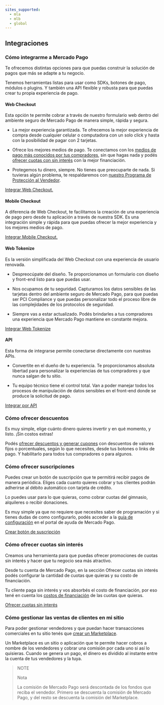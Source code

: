```yaml
---
sites_supported:
  - mla
  - mlb
  - global
---
```


## Integraciones

### Cómo integrarme a Mercado Pago

Te ofrecemos distintas opciones para que puedas construir la solución de pagos que más se adapte a tu negocio.

Tenemos herramientas listas para usar como SDKs, botones de pago, módulos o plugins. Y también una API flexible y robusta para que puedas crear tu propia experiencia de pago.

#### Web Checkout

Esta opción te permite cobrar a través de nuestro formulario web dentro del ambiente seguro de Mercado Pago de manera simple, rápida y segura.

- La mejor experiencia garantizada. Te ofrecemos la mejor experiencia de compra desde cualquier celular o computadora con un solo click y hasta con la posibilidad de pagar con 2 tarjetas.

- Ofrece los mejores medios de pago. Te conectamos con los [medios de pago más conocidos por tus compradores](https://www.mercadopago.com.ar/ayuda/medios-de-pago-vendedores_221), sin que hagas nada y podés [ofrecer cuotas con sin interés](https://www.mercadopago.com.ar/ayuda/cuotas-sin-interes_3299) con la mejor financiación.

- Protegemos tu dinero, siempre. No tienes que preocuparte de nada. Si tuvieras algún problema, te respaldaremos con [nuestro Programa de Protección al Vendedor](https://www.mercadopago.com.ar/ayuda/dinero-seguridad-ventas-arg_3777).

[Integrar Web Checkout.](/guides/payments/web-checkout/introduction.es.md)

#### Mobile Checkout

A diferencia de Web Checkout, te facilitamos la creación de una experiencia de pago pero desde tu aplicación a través de nuestra SDK. Es una integración simple y rápida para que puedas ofrecer la mejor experiencia y los mejores medios de pago.

[Integrar Mobile Checkout.](/guides/payments/mobile-checkout/introduction.es.md)

#### Web Tokenize

Es la versión simplificada del Web Checkout con una experiencia de usuario renovada.

- Despreocúpate del diseño. Te proporcionamos un formulario con diseño y front-end listo para que puedas usar.

- Nos ocupamos de tu seguridad. Capturamos los datos sensibles de las tarjetas dentro del ambiente seguro de Mercado Pago, para que puedas ser PCI Compliance y que puedas personalizar todo el proceso libre de las complejidades de los protocolos de seguridad.

- Siempre vas a estar actualizado. Podés brindarles a tus compradores una experiencia que Mercado Pago mantiene en constante mejora.

[Integrar Web Tokenize](guides/payments/web-tokenize-checkout/introduction.es.md)

#### API

Esta forma de integrarse permite conectarse directamente con nuestras APIs.

-   Convertite en el dueño de tu experiencia. Te proporcionamos absoluta libertad para personalizar la experiencias de tus compradores y que nunca salgan de tu sitio.  

-   Tu equipo técnico tiene el control total. Van a poder manejar todos los procesos de manipulación de datos sensibles en el front-end donde se produce la solicitud de pago.

[Integrar por API](/guides/payments/api/introduction.es.md)

### Cómo ofrecer descuentos

Es muy simple, elige cuánto dinero quieres invertir y en qué momento, y listo. ¡Sin costos extras!

Podés [ofrecer descuentos y generar cupones](https://www.mercadopago.com.ar/settings/my-business) con descuentos de valores fijos o porcentuales, según lo que necesites, desde tus botones o links de pago. Y habilitarlo para todos tus compradores o para algunos.

### Cómo ofrecer suscripciones

Puedes crear un botón de suscripción que te permitirá recibir pagos de manera periódica. Eliges cada cuanto quieres cobrar y tus clientes podrán adherirse al débito automático con tarjeta de crédito.

Lo puedes usar para lo que quieras, como cobrar cuotas del gimnasio, alquileres o recibir donaciones.

Es muy simple ya que no requiere que necesites saber de programación y si tienes dudas de como configurarlo, podés acceder a la [guía de configuración](https://www.mercadopago.com.ar/ayuda/cobrar-debito-automatico-tarjeta_1141) en el portal de ayuda de Mercado Pago.

[Crear botón de suscripción](http://www.mercadopago.com.ar/receive-payments/tools)

### Cómo ofrecer cuotas sin interés

Creamos una herramienta para que puedas ofrecer promociones de cuotas sin interés y hacer que tu negocio sea más atractivo.

Desde tu cuenta de Mercado Pago, en la sección Ofrecer cuotas sin interés podés configurar la cantidad de cuotas que quieras y su costo de financiación.

Tu cliente paga sin interés y vos absorbés el costo de financiación, por eso tené en cuenta los [costos de financiación](https://www.mercadopago.com.ar/ayuda/cuotas-sin-interes_3299) de las cuotas que quieras.

[Ofrecer cuotas sin interés](https://www.mercadopago.com/mla/front/cost-absorption)

### Cómo gestionar las ventas de clientes en mi sitio

Para poder gestionar vendedores y que puedan hacer transacciones comerciales en tu sitio tenés que [crear un Marketplace](/guides/marketplace/web-checkout/introduction.es.md).

Un Marketplace es un sitio o aplicación que te permite hacer cobros a nombre de los vendedores y cobrar una comisión por cada uno si así lo quisieras. Cuando se genera un pago, el dinero es dividido al instante entre la cuenta de tus vendedores y la tuya.

> NOTE
>
> Nota
>
> La comisión de Mercado Pago será descontada de los fondos que reciba el vendedor. Primero se descuenta la comisión de Mercado Pago, y del resto se descuenta la comisión del Marketplace.
